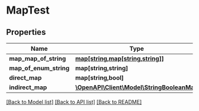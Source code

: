 # MapTest

## Properties
Name | Type | Description | Notes
------------ | ------------- | ------------- | -------------
**map_map_of_string** | [**map[string,map[string,string]]**](map.md) |  | [optional] 
**map_of_enum_string** | **map[string,string]** |  | [optional] 
**direct_map** | **map[string,bool]** |  | [optional] 
**indirect_map** | [**\OpenAPI\Client\Model\StringBooleanMap**](StringBooleanMap.md) |  | [optional] 

[[Back to Model list]](../README.md#documentation-for-models) [[Back to API list]](../README.md#documentation-for-api-endpoints) [[Back to README]](../README.md)


